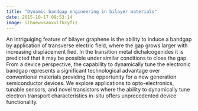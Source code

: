 ```yaml
---
title: "Dynamic bandgap engineering in bilayer materials"
date: 2015-10-17 09:53:14
image: ilhuewxkanxvlfkcyfiz
---
```


An intriguiging feature of bilayer graphene is the ability to induce a bandgap by application of transverse electric field, where the gap grows larger with increasing displacement fied. In the transition metal dichalcogenides it is predicted that it may be possible under similar conditions to close the gap. From a device perspective, the capability to dynamically tune the electronic bandgap represents a significant technological advantage over conventional materials providing the opportunity for a new generation semiconductor devices. We explore applications to opto-electronics, tunable sensors, and novel transistors where the ability to dynamically tune electron transport characteristics in-situ offers unprecedented device functionality.
